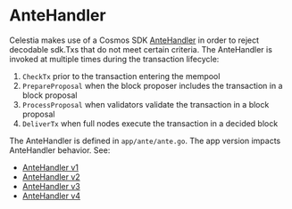 # AnteHandler

Celestia makes use of a Cosmos SDK [AnteHandler](https://github.com/cosmos/cosmos-sdk/blob/v0.46.15/x/auth/spec/03_antehandlers.md) in order to reject decodable sdk.Txs that do not meet certain criteria. The AnteHandler is invoked at multiple times during the transaction lifecycle:

1. `CheckTx` prior to the transaction entering the mempool
1. `PrepareProposal` when the block proposer includes the transaction in a block proposal
1. `ProcessProposal` when validators validate the transaction in a block proposal
1. `DeliverTx` when full nodes execute the transaction in a decided block

The AnteHandler is defined in `app/ante/ante.go`. The app version impacts AnteHandler behavior. See:

- [AnteHandler v1](./ante_handler_v1.md)
- [AnteHandler v2](./ante_handler_v2.md)
- [AnteHandler v3](./ante_handler_v3.md)
- [AnteHandler v4](./ante_handler_v4.md)
